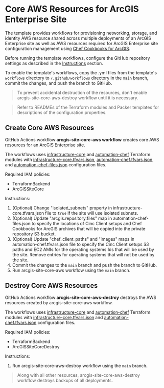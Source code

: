 # Core AWS Resources for ArcGIS Enterprise Site

The template provides workflows for provisioning networking, storage, and identity AWS resource shared across multiple deployments of an ArcGIS Enterprise site as well as AWS resources required for ArcGIS Enterprise site configuration management using [Chef Cookbooks for ArcGIS](https://esri.github.io/arcgis-cookbook/).

Before running the template workflows, configure the GitHub repository settings as described in the [Instructions](../README.md#instructions) section.

To enable the template's workflows, copy the .yml files from the template's `workflows` directory to `/.github/workflows` directory in the `main` branch, commit the changes, and push the branch to GitHub.

> To prevent accidental destruction of the resources, don't enable arcgis-site-core-aws-destroy workflow until it is necessary.

> Refer to READMEs of the Terraform modules and Packer templates for descriptions of the configuration properties.

## Create Core AWS Resources

GitHub Actions workflow **arcgis-site-core-aws workflow** creates core AWS resources for an ArcGIS Enterprise site.

The workflows uses [infrastructure-core](infrastructure-core/README.md) and [automation-chef](automation-chef/README.md) Terraform modules with [infrastructure-core.tfvars.json](config/infrastructure-core.tfvars.json), [automation-chef.tfvars.json](config/automation-chef.tfvars.json), and [automation-chef-files.json](config/automation-chef-files.json) configuration files.

Required IAM policies:

* TerraformBackend
* ArcGISSiteCore

Instructions:

1. (Optional) Change "isolated_subnets" property in infrastructure-core.tfvars.json file to `true` if the site will use isolated subnets.
2. (Optional) Update "arcgis.repository.files" map in automation-chef-files.json to specify the locations of Cinc Client setups and Chef Cookbooks for ArcGIS archives that will be copied into the private repository S3 bucket.
3. (Optional) Update "chef_client_paths" and "images" maps in automation-chef.tfvars.json file to specify the Cinc Client setups S3 paths and EC2 AMIs for the operating systems Ids that will be used by the site. Remove entries for operating systems that will not be used by the site.
4. Commit the changes to the `main` branch and push the branch to GitHub.
5. Run arcgis-site-core-aws workflow using the `main` branch.

## Destroy Core AWS Resources

GitHub Actions workflow **arcgis-site-core-aws-destroy** destroys the AWS resources created by arcgis-site-core-aws workflow.

The workflows uses [infrastructure-core](infrastructure-core/README.md) and [automation-chef](automation-chef/README.md) Terraform modules with [infrastructure-core.tfvars.json](config/infrastructure-core.tfvars.json) and [automation-chef.tfvars.json](config/automation-chef.tfvars.json) configuration files.

Required IAM policies:

* TerraformBackend
* ArcGISSiteCoreDestroy

Instructions:

1. Run arcgis-site-core-aws-destroy workflow using the `main` branch.

> Along with all other resources, arcgis-site-core-aws-destroy workflow destroys backups of all deployments.
